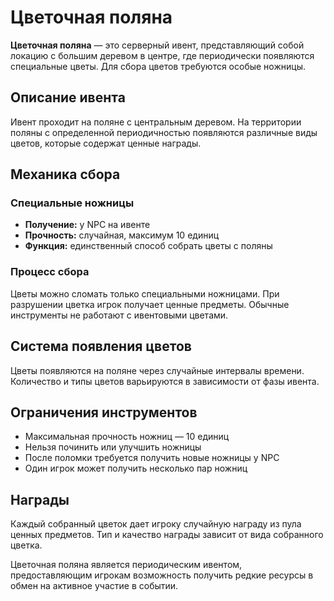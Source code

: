 # Цветочная поляна

**Цветочная поляна** — это серверный ивент, представляющий собой локацию с большим деревом в центре, где периодически появляются специальные цветы. Для сбора цветов требуются особые ножницы.

## Описание ивента

Ивент проходит на поляне с центральным деревом. На территории поляны с определенной периодичностью появляются различные виды цветов, которые содержат ценные награды.

## Механика сбора

### Специальные ножницы
- **Получение:** у NPC на ивенте
- **Прочность:** случайная, максимум 10 единиц
- **Функция:** единственный способ собрать цветы с поляны

### Процесс сбора
Цветы можно сломать только специальными ножницами. При разрушении цветка игрок получает ценные предметы. Обычные инструменты не работают с ивентовыми цветами.

## Система появления цветов

Цветы появляются на поляне через случайные интервалы времени. Количество и типы цветов варьируются в зависимости от фазы ивента.

## Ограничения инструментов

- Максимальная прочность ножниц — 10 единиц
- Нельзя починить или улучшить ножницы
- После поломки требуется получить новые ножницы у NPC
- Один игрок может получить несколько пар ножниц

## Награды

Каждый собранный цветок дает игроку случайную награду из пула ценных предметов. Тип и качество награды зависит от вида собранного цветка.

Цветочная поляна является периодическим ивентом, предоставляющим игрокам возможность получить редкие ресурсы в обмен на активное участие в событии.